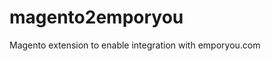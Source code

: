 magento2emporyou
===========================
Magento extension to enable integration with emporyou.com
